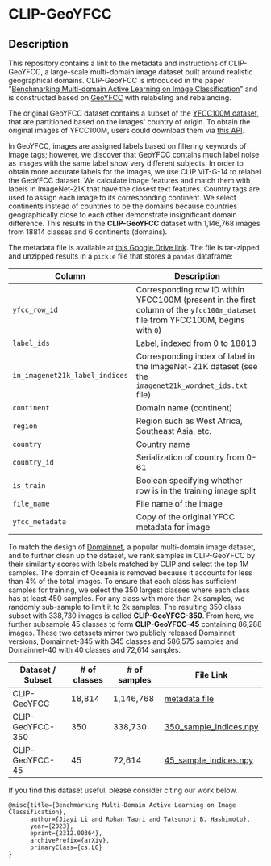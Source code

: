 # CLIP-GeoYFCC

## Description
This repository contains a link to the metadata and instructions of CLIP-GeoYFCC, a large-scale multi-domain image dataset built around realistic geographical domains. CLIP-GeoYFCC is introduced in the paper "[Benchmarking Multi-domain Active Learning on Image Classification](https://doi.org/10.48550/arXiv.2312.00364)" and is constructed based on [GeoYFCC](https://github.com/abhimanyudubey/GeoYFCC?tab=readme-ov-file) with relabeling and rebalancing.

The original GeoYFCC dataset contains a subset of the [YFCC100M dataset](https://multimediacommons.wordpress.com/yfcc100m-core-dataset/), that are partitioned based on the images' country of origin. To obtain the original images of YFCC100M, users could download them via [this API](https://pypi.org/project/yfcc100m/). 

In GeoYFCC, images are assigned labels based on filtering keywords of image tags; however, we discover that GeoYFCC contains much label noise as images with the same label show very different subjects. In order to obtain more accurate labels for the images, we use CLIP ViT-G-14 to relabel the GeoYFCC dataset. We calculate image features and match them with labels in ImageNet-21K that have the closest text features. Country tags are used to assign each image to its corresponding continent. We select continents instead of countries to be the domains because countries geographically close to each other demonstrate insignificant domain difference. This results in the **CLIP-GeoYFCC** dataset with 1,146,768 images from 18814 classes and 6 continents (domains). 

The metadata file is available at [this Google Drive link](https://drive.google.com/file/d/1GT44IiEGIGgnW_WXGnGWO77YQjIpnW5e/view?usp=sharing). The file is tar-zipped and unzipped results in a `pickle` file that stores a `pandas` dataframe:

| Column | Description |
| ----------- | ----------- |
| `yfcc_row_id` | Corresponding row ID within YFCC100M (present in the first column of the `yfcc100m_dataset` file from YFCC100M, begins with `0`) |
| `label_ids` | Label, indexed from 0 to 18813|
| `in_imagenet21k_label_indices` | Corresponding index of label in the ImageNet-21K dataset (see the `imagenet21k_wordnet_ids.txt` file) |
| `continent` | Domain name (continent) |
| `region` | Region such as West Africa, Southeast Asia, etc. |
| `country` | Country name |
| `country_id`| Serialization of country from 0-61 |
| `is_train` | Boolean specifying whether row is in the training image split |
| `file_name` | File name of the image |
| `yfcc_metadata` | Copy of the original YFCC metadata for image |


To match the design of [Domainnet](https://ai.bu.edu/M3SDA/#dataset), a popular multi-domain image dataset, and to further clean up the dataset, we rank samples in CLIP-GeoYFCC by their similarity scores with labels matched by CLIP and select the top 1M samples. The domain of Oceania is removed because it accounts for less than 4% of the total images. To ensure that each class has sufficient samples for training, we select the 350 largest classes where each class has at least 450 samples. For any class with more than 2k samples, we randomly sub-sample to limit it to 2k samples. The resulting 350 class subset with 338,730 images is called **CLIP-GeoYFCC-350**. From here, we further subsample 45 classes to form **CLIP-GeoYFCC-45** containing 86,288 images. These two datasets mirror two publicly released Domainnet versions, Domainnet-345 with 345 classes and 586,575 samples and Domainnet-40 with 40 classes and 72,614 samples.


| Dataset / Subset | # of classes | # of samples | File Link |
| ----------- | ----------- | ----------- | ----------- |
| CLIP-GeoYFCC | 18,814 | 1,146,768 | [metadata file](https://drive.google.com/file/d/1GT44IiEGIGgnW_WXGnGWO77YQjIpnW5e/view?usp=sharing) | 
| CLIP-GeoYFCC-350 | 350 | 338,730 | [350_sample_indices.npy](https://github.com/lilyjiayi/CLIP-GeoYFCC/blob/main/350_sample_indices.npy) |
| CLIP-GeoYFCC-45 | 45 | 72,614 | [45_sample_indices.npy](https://github.com/lilyjiayi/CLIP-GeoYFCC/blob/main/45_sample_indices.npy) |


If you find this dataset useful, please consider citing our work below.
```
@misc{title={Benchmarking Multi-Domain Active Learning on Image Classification}, 
      author={Jiayi Li and Rohan Taori and Tatsunori B. Hashimoto},
      year={2023},
      eprint={2312.00364},
      archivePrefix={arXiv},
      primaryClass={cs.LG}
}
```
